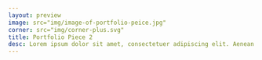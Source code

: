 ```yaml
---
layout: preview
image: src="img/image-of-portfolio-peice.jpg"
corner: src="img/corner-plus.svg"
title: Portfolio Piece 2
desc: Lorem ipsum dolor sit amet, consectetuer adipiscing elit. Aenean commodo ligula eget dolor. Aenean massa.
---
```

